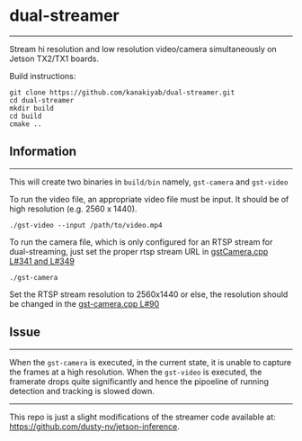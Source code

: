 # dual-streamer
---
Stream hi resolution and low resolution video/camera simultaneously on Jetson TX2/TX1 boards.

Build instructions:
```
git clone https://github.com/kanakiyab/dual-streamer.git
cd dual-streamer
mkdir build
cd build
cmake ..
```

## Information
---
This will create two binaries in ```build/bin``` namely, ```gst-camera``` and ```gst-video```

To run the video file, an appropriate video file must be input. It should be of high resolution (e.g. 2560 x 1440).

```./gst-video --input /path/to/video.mp4```

To run the camera file, which is only configured for an RTSP stream for dual-streaming, just set the proper rtsp stream URL in [gstCamera.cpp L#341 and L#349](https://github.com/kanakiyab/dual-streamer/blob/1e7c600b6693c714043b1c33305232142367de18/camera/gstCamera.cpp#L341)

```./gst-camera```

Set the RTSP stream resolution to 2560x1440 or else, the resolution should be changed in the [gst-camera.cpp L#90](https://github.com/kanakiyab/dual-streamer/blob/1e7c600b6693c714043b1c33305232142367de18/camera/gst-camera/gst-camera.cpp#L90)


## Issue
---
When the ```gst-camera``` is executed, in the current state, it is unable to capture the frames at a high resolution. When the ```gst-video``` is executed, the framerate drops quite significantly and hence the pipoeline of running detection and tracking is slowed down.

---
This repo is just a slight modifications of the streamer code available at: https://github.com/dusty-nv/jetson-inference.
